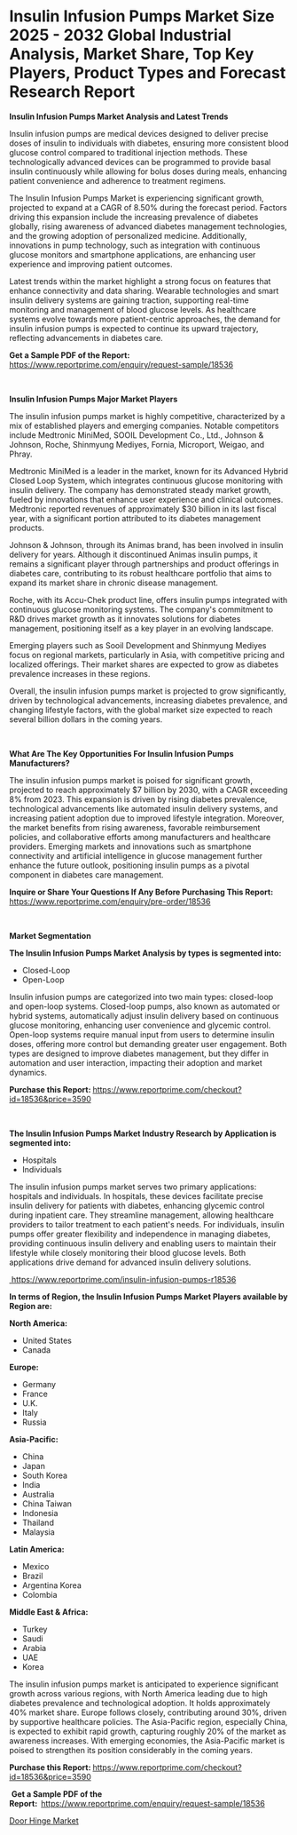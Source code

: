 <p><h1>Insulin Infusion Pumps Market Size 2025 - 2032 Global Industrial Analysis, Market Share, Top Key Players, Product Types and Forecast Research Report</h1></p><p><strong>Insulin Infusion Pumps Market Analysis and Latest Trends</strong></p>
<p><p>Insulin infusion pumps are medical devices designed to deliver precise doses of insulin to individuals with diabetes, ensuring more consistent blood glucose control compared to traditional injection methods. These technologically advanced devices can be programmed to provide basal insulin continuously while allowing for bolus doses during meals, enhancing patient convenience and adherence to treatment regimens.</p><p>The Insulin Infusion Pumps Market is experiencing significant growth, projected to expand at a CAGR of 8.50% during the forecast period. Factors driving this expansion include the increasing prevalence of diabetes globally, rising awareness of advanced diabetes management technologies, and the growing adoption of personalized medicine. Additionally, innovations in pump technology, such as integration with continuous glucose monitors and smartphone applications, are enhancing user experience and improving patient outcomes.</p><p>Latest trends within the market highlight a strong focus on features that enhance connectivity and data sharing. Wearable technologies and smart insulin delivery systems are gaining traction, supporting real-time monitoring and management of blood glucose levels. As healthcare systems evolve towards more patient-centric approaches, the demand for insulin infusion pumps is expected to continue its upward trajectory, reflecting advancements in diabetes care.</p></p>
<p><strong>Get a Sample PDF of the Report:&nbsp;</strong> <a href="https://www.reportprime.com/enquiry/request-sample/18536?utm_campaign=2866&utm_medium=2&utm_source=Github&utm_content=ia&utm_term=19032025&utm_id=insulin-infusion-pumps">https://www.reportprime.com/enquiry/request-sample/18536</a></p>
<p>&nbsp;</p>
<p><strong>Insulin Infusion Pumps Major Market Players</strong></p>
<p><p>The insulin infusion pumps market is highly competitive, characterized by a mix of established players and emerging companies. Notable competitors include Medtronic MiniMed, SOOIL Development Co., Ltd., Johnson & Johnson, Roche, Shinmyung Mediyes, Fornia, Microport, Weigao, and Phray.</p><p>Medtronic MiniMed is a leader in the market, known for its Advanced Hybrid Closed Loop System, which integrates continuous glucose monitoring with insulin delivery. The company has demonstrated steady market growth, fueled by innovations that enhance user experience and clinical outcomes. Medtronic reported revenues of approximately $30 billion in its last fiscal year, with a significant portion attributed to its diabetes management products.</p><p>Johnson & Johnson, through its Animas brand, has been involved in insulin delivery for years. Although it discontinued Animas insulin pumps, it remains a significant player through partnerships and product offerings in diabetes care, contributing to its robust healthcare portfolio that aims to expand its market share in chronic disease management.</p><p>Roche, with its Accu-Chek product line, offers insulin pumps integrated with continuous glucose monitoring systems. The company's commitment to R&D drives market growth as it innovates solutions for diabetes management, positioning itself as a key player in an evolving landscape.</p><p>Emerging players such as Sooil Development and Shinmyung Mediyes focus on regional markets, particularly in Asia, with competitive pricing and localized offerings. Their market shares are expected to grow as diabetes prevalence increases in these regions.</p><p>Overall, the insulin infusion pumps market is projected to grow significantly, driven by technological advancements, increasing diabetes prevalence, and changing lifestyle factors, with the global market size expected to reach several billion dollars in the coming years.</p></p>
<p>&nbsp;</p>
<p><strong>What Are The Key Opportunities For Insulin Infusion Pumps Manufacturers?</strong></p>
<p><p>The insulin infusion pumps market is poised for significant growth, projected to reach approximately $7 billion by 2030, with a CAGR exceeding 8% from 2023. This expansion is driven by rising diabetes prevalence, technological advancements like automated insulin delivery systems, and increasing patient adoption due to improved lifestyle integration. Moreover, the market benefits from rising awareness, favorable reimbursement policies, and collaborative efforts among manufacturers and healthcare providers. Emerging markets and innovations such as smartphone connectivity and artificial intelligence in glucose management further enhance the future outlook, positioning insulin pumps as a pivotal component in diabetes care management.</p></p>
<p><strong>Inquire or Share Your Questions If Any Before Purchasing This Report:</strong> <a href="https://www.reportprime.com/enquiry/pre-order/18536?utm_campaign=2866&utm_medium=2&utm_source=Github&utm_content=ia&utm_term=19032025&utm_id=insulin-infusion-pumps">https://www.reportprime.com/enquiry/pre-order/18536</a></p>
<p>&nbsp;</p>
<p><strong>Market Segmentation</strong></p>
<p><strong>The Insulin Infusion Pumps Market Analysis by types is segmented into:</strong></p>
<p><ul><li>Closed-Loop</li><li>Open-Loop</li></ul></p>
<p><p>Insulin infusion pumps are categorized into two main types: closed-loop and open-loop systems. Closed-loop pumps, also known as automated or hybrid systems, automatically adjust insulin delivery based on continuous glucose monitoring, enhancing user convenience and glycemic control. Open-loop systems require manual input from users to determine insulin doses, offering more control but demanding greater user engagement. Both types are designed to improve diabetes management, but they differ in automation and user interaction, impacting their adoption and market dynamics.</p></p>
<p><strong>Purchase this Report:&nbsp;</strong><a href="https://www.reportprime.com/checkout?id=18536&price=3590&utm_campaign=2866&utm_medium=2&utm_source=Github&utm_content=ia&utm_term=19032025&utm_id=insulin-infusion-pumps">https://www.reportprime.com/checkout?id=18536&price=3590</a></p>
<p>&nbsp;</p>
<p><strong>The Insulin Infusion Pumps Market Industry Research by Application is segmented into:</strong></p>
<p><ul><li>Hospitals</li><li>Individuals</li></ul></p>
<p><p>The insulin infusion pumps market serves two primary applications: hospitals and individuals. In hospitals, these devices facilitate precise insulin delivery for patients with diabetes, enhancing glycemic control during inpatient care. They streamline management, allowing healthcare providers to tailor treatment to each patient's needs. For individuals, insulin pumps offer greater flexibility and independence in managing diabetes, providing continuous insulin delivery and enabling users to maintain their lifestyle while closely monitoring their blood glucose levels. Both applications drive demand for advanced insulin delivery solutions.</p></p>
<p><a href="https://www.reportprime.com/insulin-infusion-pumps-r18536?utm_campaign=2866&utm_medium=2&utm_source=Github&utm_content=ia&utm_term=19032025&utm_id=insulin-infusion-pumps">&nbsp;https://www.reportprime.com/insulin-infusion-pumps-r18536</a></p>
<p><strong>In terms of Region, the Insulin Infusion Pumps Market Players available by Region are:</strong></p>
<p>
    <p> <strong> North America: </strong>
        <ul>
            <li>United States</li>
            <li>Canada</li>
        </ul>
        </p> 
    <p> <strong> Europe: </strong>
        <ul>
            <li>Germany</li>
            <li>France</li>
            <li>U.K.</li>
            <li>Italy</li>
            <li>Russia</li>
        </ul>
        </p> 
    <p> <strong> Asia-Pacific: </strong>
        <ul>
            <li>China</li>
            <li>Japan</li>
            <li>South Korea</li>
            <li>India</li>
            <li>Australia</li>
            <li>China Taiwan</li>
            <li>Indonesia</li>
            <li>Thailand</li>
            <li>Malaysia</li>
        </ul>
        </p> 
    <p> <strong> Latin America: </strong>
        <ul>
            <li>Mexico</li>
            <li>Brazil</li>
            <li>Argentina Korea</li>
            <li>Colombia</li>
        </ul>
        </p> 
    <p> <strong> Middle East & Africa: </strong>
        <ul>
            <li>Turkey</li>
            <li>Saudi</li>
            <li>Arabia</li>
            <li>UAE</li>
            <li>Korea</li>
        </ul>
    </p>
    </p>
<p><p>The insulin infusion pumps market is anticipated to experience significant growth across various regions, with North America leading due to high diabetes prevalence and technological adoption. It holds approximately 40% market share. Europe follows closely, contributing around 30%, driven by supportive healthcare policies. The Asia-Pacific region, especially China, is expected to exhibit rapid growth, capturing roughly 20% of the market as awareness increases. With emerging economies, the Asia-Pacific market is poised to strengthen its position considerably in the coming years.</p></p>
<p><strong>Purchase this Report: </strong><a href="https://www.reportprime.com/checkout?id=18536&price=3590&utm_campaign=2866&utm_medium=2&utm_source=Github&utm_content=ia&utm_term=19032025&utm_id=insulin-infusion-pumps">https://www.reportprime.com/checkout?id=18536&price=3590</a></p>
<p>&nbsp;<strong>Get a Sample PDF of the Report:&nbsp;&nbsp;</strong><a href="https://www.reportprime.com/enquiry/request-sample/18536?utm_campaign=2866&utm_medium=2&utm_source=Github&utm_content=ia&utm_term=19032025&utm_id=insulin-infusion-pumps">https://www.reportprime.com/enquiry/request-sample/18536</a></p>
<p><strong></strong></p>
<p><p><a href="https://github.com/haagarocapmj/Market-Research-Report-List-1/blob/main/door-hinge-market.md?utm_campaign=2866&utm_medium=2&utm_source=Github&utm_content=ia&utm_term=19032025&utm_id=insulin-infusion-pumps">Door Hinge Market</a></p></p>